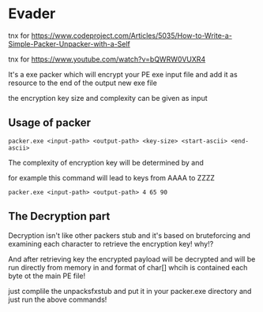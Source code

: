 Evader
========
  tnx for https://www.codeproject.com/Articles/5035/How-to-Write-a-Simple-Packer-Unpacker-with-a-Self
  
  tnx for https://www.youtube.com/watch?v=bQWRW0VUXR4

It's a exe packer which will encrypt your PE exe input file and add it as resource to the end of the output new exe file

the encryption key size and complexity can be given as input

Usage of packer
-----------------

    packer.exe <input-path> <output-path> <key-size> <start-ascii> <end-ascii>
  
The complexity of encryption key will be determined by <start-ascii> and <end-ascii>
  
for example this command will lead to keys from AAAA to ZZZZ

    packer.exe <input-path> <output-path> 4 65 90
    
The Decryption part
-------------------
Decryption isn't like other packers stub and it's based on bruteforcing and examining each character to retrieve the encryption key! why!?

And after retrieving key the encrypted payload will be decrypted and will be run directly from memory in and format of char[] whcih is contained each byte ot the main PE file!

just complile the unpacksfxstub and put it in your packer.exe directory and just run the above commands!
